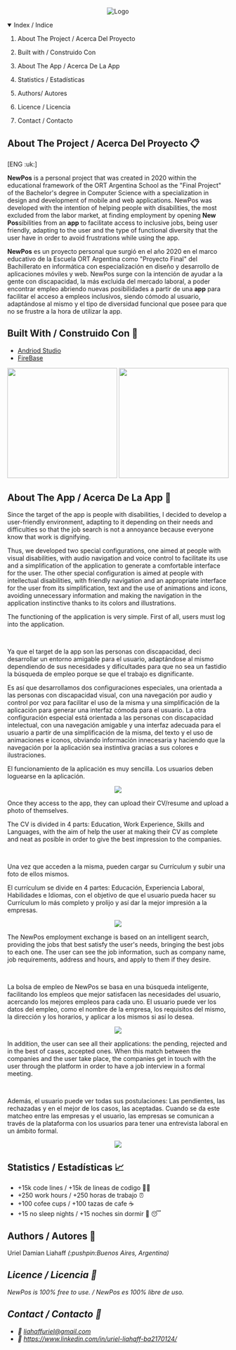 <link rel="stylesheet" href="https://use.fontawesome.com/releases/v5.14.0/css/all.css" integrity="sha384-HzLeBuhoNPvSl5KYnjx0BT+WB0QEEqLprO+NBkkk5gbc67FTaL7XIGa2w1L0Xbgc" crossorigin="anonymous">

<!-- PROJECT LOGO -->
<br />
<p align="center">
    <img src="https://user-images.githubusercontent.com/57404639/101440533-ab7a6400-38f5-11eb-9022-28a904c70cf1.png" alt="Logo" >
  </a>
  


<!-- TABLE OF CONTENTS -->
<details open="open">
  <summary>Index / Indice</summary>
  <ol>
    <li>
      <p>About The Project / Acerca Del Proyecto</p>
    </li>
    <li>
      <p> Built with / Construido Con</p>
    </li>
      <li>
      <p> About The App / Acerca De La App</p>
    </li>
        <li>
      <p> Statistics / Estadísticas</p>
    </li>
        <li>
      <p> Authors/ Autores</p>
    </li>
        <li>
      <p> Licence / Licencia</p>
    </li>
        <li>
      <p> Contact / Contacto</p>
    </li>
  </ol>
</details>




## About The Project / Acerca Del Proyecto :clipboard:
<p>[ENG :uk:]</p>
<strong>NewPos</strong> is a personal project that was created in 2020 within the educational framework of the ORT Argentina School as the "Final Project" of the Bachelor's degree in Computer Science with a specialization in design and development of mobile and web applications. NewPos was developed with the intention of helping people with disabilities, the most excluded from the labor market, at finding employment by opening <strong>New Pos</strong>sibilities from an <strong>app</strong> to facilitate access to inclusive jobs, being user friendly, adapting to the user and the type of functional diversity that the user have in order to avoid frustrations while using the app.

<strong>NewPos</strong> es un proyecto personal que surgió en el año 2020 en el marco educativo de la Escuela ORT Argentina como "Proyecto Final" del Bachillerato en informática con especialización en diseño y desarrollo de aplicaciones móviles y web. NewPos surge con la intención de ayudar a la gente con discapacidad, la más excluida del mercado laboral, a poder encontrar empleo abriendo nuevas posibilidades a partir de una <strong>app</strong> para facilitar el acceso a empleos inclusivos, siendo cómodo al usuario, adaptándose al mismo y el tipo de diversidad funcional que posee para que no se frustre a la hora de utilizar la app. 

## Built With / Construido Con :hammer:

* [Andriod Studio](https://developer.android.com/studio)
* [FireBase](https://firebase.google.com/)


<p float="left" align="center">
  <img src="https://2.bp.blogspot.com/-tzm1twY_ENM/XlCRuI0ZkRI/AAAAAAAAOso/BmNOUANXWxwc5vwslNw3WpjrDlgs9PuwQCLcBGAsYHQ/s1600/pasted%2Bimage%2B0.png" height="250" width="250" />
  <img src="https://cdn.shortpixel.ai/client/q_glossy,ret_img,w_502,h_518/https://keytotech.com/wp-content/uploads/2019/05/firebase.png" height="250" width="250" /> 
</p>

## About The App / Acerca De La App :iphone:

<p>Since the target of the app is people with disabilities, I decided to develop a user-friendly environment, adapting to it depending on their needs and difficulties so that the job search is not a annoyance because everyone know that work is dignifying.</p>
<p>Thus, we developed two special configurations, one aimed at people with visual disabilities, with audio navigation and voice control to facilitate its use and a simplification of the application to generate a comfortable interface for the user. The other special configuration is aimed at people with intellectual disabilities, with friendly navigation and an appropriate interface for the user from its simplification, text and the use of animations and icons, avoiding unnecessary information and making the navigation in the application instinctive thanks to its colors and illustrations.</p>
<p>The functioning of the application is very simple. First of all, users must log into the application.</p>
<br>
<p>Ya que el target de la app son las personas con discapacidad, deci desarrollar un entorno amigable para el usuario, adaptándose al mismo dependiendo de sus necesidades y dificultades para que no sea un fastidio la búsqueda de empleo porque se que el trabajo es dignificante.</p>
<p>Es así que desarrollamos dos configuraciones especiales, una orientada a las personas con discapacidad visual,  con una navegación por audio y control por voz para facilitar el uso de la misma y una simplificación de la aplicación para generar una interfaz cómoda para el usuario. La otra configuración especial está orientada a las personas con discapacidad intelectual, con una navegación amigable y una interfaz adecuada para el usuario a partir de una simplificación de la misma, del texto y el uso de animaciones e iconos, obviando información innecesaria y haciendo que la navegación por la aplicación sea instintiva gracias a sus colores e ilustraciones. </p>
<p>El funcionamiento de la aplicación es muy sencilla. Los usuarios deben loguearse en la aplicación.</p>
<p align="center">
  <img src="https://user-images.githubusercontent.com/57404639/101718505-18216a00-3a80-11eb-9bdf-442aa8c5a780.png" />
</p>
<p>Once they access to the app, they can upload their CV/resume and upload a photo of themselves.</p>
<p>The CV is divided in 4 parts: Education, Work Experience, Skills and Languages, with the aim of help the user at making their CV as complete and neat as posible in order to give the best impression to the companies.</p> 
<br>
<p>Una vez que acceden a la misma, pueden cargar su Currículum y subir una foto de ellos mismos.</p>
<p>El currículum se divide en 4 partes: Educación, Experiencia Laboral, Habilidades e Idiomas, con el objetivo de que el usuario pueda hacer su Currículum lo más completo y prolijo y así dar la mejor impresión a la empresas.</p> 
<p align="center">
  <img src="https://user-images.githubusercontent.com/57404639/101719687-9da61980-3a82-11eb-8506-7b2c92f5aeeb.gif" /></p>
<p>The NewPos employment exchange is based on an intelligent search, providing the jobs that best satisfy the user's needs, bringing the best jobs to each one. The user can see the job information, such as company name, job requirements, address and hours, and apply to them if they desire.
</p> 
<br>
<p>La bolsa de empleo de NewPos se basa en una búsqueda inteligente, facilitando los empleos que mejor satisfacen las necesidades del usuario, acercando los mejores empleos para cada uno. El usuario puede ver los datos del empleo, como el nombre de la empresa, los requisitos del mismo, la dirección y los horarios, y aplicar a los mismos si así lo desea.</p> 
<p align="center">
  <img src="https://user-images.githubusercontent.com/57404639/101719712-a8f94500-3a82-11eb-9431-12453e9c02a5.gif" /></p>
<p>In addition, the user can see all their applications: the pending, rejected and in the best of cases, accepted ones. When this match between the companies and the user take place, the companies get in touch with the user through the platform in order to have a job interview in a formal meeting.</p>
<br>
<p>Además, el usuario puede ver todas sus postulaciones: Las pendientes, las rechazadas y en el mejor de los casos, las aceptadas. Cuando se da este matcheo entre las empresas y el usuario, las empresas se comunican a través de la plataforma con los usuarios para tener una entrevista laboral en un ámbito formal. </p>
<p align="center">
  <img src="https://user-images.githubusercontent.com/57404639/101719838-efe73a80-3a82-11eb-90c6-0ca14ebe9792.gif" /></p>
  
  
## Statistics / Estadísticas :chart_with_upwards_trend:	

* +15k code lines / +15k de lineas de codigo 👨‍💻
* +250 work hours / +250 horas de trabajo :alarm_clock:
* +100 cofee cups / +100 tazas de cafe :coffee:
* +15 no sleep nights / +15 noches sin dormir 🚫 :sleeping:

## Authors / Autores :man:

<p>Uriel Damian Liahaff <i>(:pushpin:Buenos Aires, Argentina)<i></p>

## Licence / Licencia :page_facing_up:
NewPos is 100% free to use. / NewPos es 100% libre de uso. 
## Contact / Contacto :email:
* :email: liahaffuriel@gmail.com
* :link: https://www.linkedin.com/in/uriel-liahaff-ba2170124/


